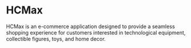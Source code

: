 # HCMax
HCMax is an e-commerce application designed to provide a seamless shopping experience for customers interested in technological equipment, collectible figures, toys, and home decor.
